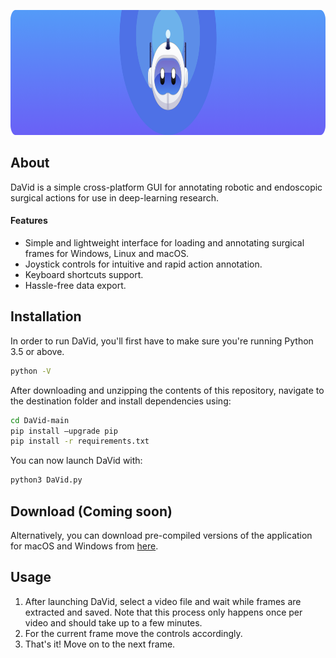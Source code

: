 <p align="center">
  <img src="https://github.com/cyrilzakka/DaVid/blob/main/DaVid-banner.png" width="700" height="200" alt="DaVid logo"/>
</p>


## About
DaVid is a simple cross-platform GUI for annotating robotic and endoscopic surgical actions for use in deep-learning research.

#### Features
* Simple and lightweight interface for loading and annotating surgical frames for Windows, Linux and macOS.
* Joystick controls for intuitive and rapid action annotation. 
* Keyboard shortcuts support.
* Hassle-free data export. 

## Installation
In order to run DaVid, you'll first have to make sure you're running Python 3.5 or above.
``` sh
python -V
```
After downloading and unzipping the contents of this repository, navigate to the destination folder and install dependencies using:
``` sh
cd DaVid-main
pip install –upgrade pip
pip install -r requirements.txt
```
You can now launch DaVid with:
``` sh
python3 DaVid.py
```

## Download (Coming soon)
Alternatively, you can download pre-compiled versions of the application for macOS and Windows from [here](https://github.com/cyrilzakka/DaVid/releases). 

## Usage
1. After launching DaVid, select a video file and wait while frames are extracted and saved. Note that this process only happens once per video and should take up to a few minutes.
2. For the current frame move the controls accordingly.
3. That's it! Move on to the next frame.
